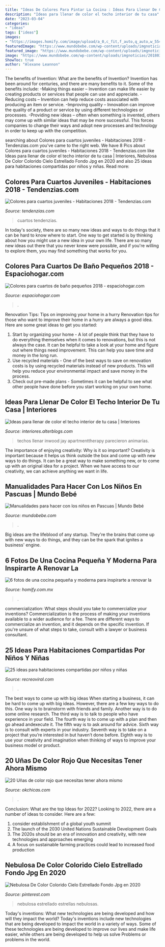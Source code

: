 ```yaml
---
title: "Ideas De Colores Para Pintar La Cocina : Ideas Para Llenar De Color El Techo Interior De Tu Casa"
description: "Ideas para llenar de color el techo interior de tu casa"
date: "2023-03-04"
categories:
- "ideas"
tags: ["ideas"]
images:
- "https://images.homify.com/image/upload/a_0,c_fit,f_auto,q_auto,w_554/v1461749412/p/photo/image/1479296/1.jpg"
featuredImage: "https://www.mundobebe.com/wp-content/uploads/imgnoticias/201803/14476.jpg"
featured_image: "https://www.mundobebe.com/wp-content/uploads/imgnoticias/201803/14476.jpg"
image: "https://www.mundobebe.com/wp-content/uploads/imgnoticias/201803/14476.jpg"
ShowToc: true
author: "Alexane Leannon"
---
```



The benefits of Invention: What are the benefits of Invention?
Invention has been around for centuries, and there are many benefits to it. Some of the benefits include: 
-Making things easier – Invention can make life easier by creating products or services that people can use and appreciate. 
-Reducing costs – Invention can help reduce costs associated with producing an item or service. 
-Improving quality – Innovation can improve the quality of a product or service by using different technologies or processes. 
-Providing new ideas – often when something is invented, others may come up with similar ideas that may be more successful. This forces companies to change their ways and adopt new processes and technology in order to keep up with the competition.

	

		
searching about Colores para cuartos juveniles - Habitaciones 2018 - Tendenzias.com you've came to the right web. We have 8 Pics about Colores para cuartos juveniles - Habitaciones 2018 - Tendenzias.com like Ideas para llenar de color el techo interior de tu casa | Interiores, Nebulosa De Color Colorido Cielo Estrellado Fondo Jpg en 2020 and also 25 ideas para habitaciones compartidas por niños y niñas. Read more:
		
    
## Colores Para Cuartos Juveniles - Habitaciones 2018 - Tendenzias.com

<img loading=lazy src="https://tendenzias.com/wp-content/uploads/2016/05/colores-para-cuartos-juvenil-nino-gris.jpg" onerror="this.onerror=null;this.src='https://tse2.mm.bing.net/th?id=OIP.EzXKgzTl7rdh1ZXeqsFFjQHaJ4&amp;pid=15.1';" alt="Colores para cuartos juveniles - Habitaciones 2018 - Tendenzias.com">

_Source: tendenzias.com_

>cuartos tendenzias. 

	

In today's society, there are so many new ideas and ways to do things that it can be hard to know where to start. One way to get started is by thinking about how you might use a new idea in your own life. There are so many new ideas out there that you never knew were possible, and if you're willing to explore them, you may find something that works for you.

    
## Colores Para Cuartos De Baño Pequeños 2018 - Espaciohogar.com

<img loading=lazy src="https://espaciohogar.com/wp-content/uploads/2017/01/colores-para-el-bano-marron.jpg" onerror="this.onerror=null;this.src='https://tse2.mm.bing.net/th?id=OIP.Uc88SKwe4Wa8ej5Xc7biXgHaLp&amp;pid=15.1';" alt="Colores para cuartos de baño pequeños 2018 - espaciohogar.com">

_Source: espaciohogar.com_

>. 

	

Renovation Tips: Tips on improving your home in a hurry
Renovation tips for those who want to improve their home in a hurry are always a good idea. Here are some great ideas to get you started: 
 1. Start by organizing your home - A lot of people think that they have to do everything themselves when it comes to renovations, but this is not always the case. It can be helpful to take a look at your home and figure out where things need improvement. This can help you save time and money in the long run. 
2. Use recycled materials - One of the best ways to save on renovation costs is by using recycled materials instead of new products. This will help you reduce your environmental impact and save money in the process. 
3. Check out pre-made plans - Sometimes it can be helpful to see what other people have done before you start working on your own home.

    
## Ideas Para Llenar De Color El Techo Interior De Tu Casa | Interiores

<img loading=lazy src="https://interiores.alterblogs.com/wp-content/uploads/2014/09/color-en-techos-8.jpg" onerror="this.onerror=null;this.src='https://tse2.mm.bing.net/th?id=OIP.CjvHTUms3HtmEhEX9Qy8mAHaJ_&amp;pid=15.1';" alt="Ideas para llenar de color el techo interior de tu casa | Interiores">

_Source: interiores.alterblogs.com_

>techos llenar inwood jay apartmenttherapy parecieron animarías. 

	

The importance of enjoying creativity: Why is it so important?
Creativity is important because it helps us think outside the box and come up with new ways to do things. It can be a great way to make something new, or to come up with an original idea for a project. When we have access to our creativity, we can achieve anything we want in life.

    
## Manualidades Para Hacer Con Los Niños En Pascuas | Mundo Bebé

<img loading=lazy src="https://www.mundobebe.com/wp-content/uploads/imgnoticias/201803/14476.jpg" onerror="this.onerror=null;this.src='https://tse1.mm.bing.net/th?id=OIP.UJRjFuyb_NDCpXcyxTYfpwAAAA&amp;pid=15.1';" alt="Manualidades para hacer con los niños en Pascuas | Mundo Bebé">

_Source: mundobebe.com_

>. 

	

Big ideas are the lifeblood of any startup. They're the brains that come up with new ways to do things, and they can be the spark that ignites a business' engine.

    
## 6 Fotos De Una Cocina Pequeña Y Moderna Para Inspirarte A Renovar La

<img loading=lazy src="https://images.homify.com/image/upload/a_0,c_fit,f_auto,q_auto,w_554/v1461749412/p/photo/image/1479296/1.jpg" onerror="this.onerror=null;this.src='https://tse2.mm.bing.net/th?id=OIP.hrbIh3AfEhtkG4p2fj3JEQHaNJ&amp;pid=15.1';" alt="6 fotos de una cocina pequeña y moderna para inspirarte a renovar la">

_Source: homify.com.mx_

>. 

	

commercialization: What steps should you take to commercialize your inventions?
Commercialization is the process of making your inventions available to a wider audience for a fee. There are different ways to commercialize an invention, and it depends on the specific invention. If you're unsure of what steps to take, consult with a lawyer or business consultant.

    
## 25 Ideas Para Habitaciones Compartidas Por Niños Y Niñas

<img loading=lazy src="https://www.recreoviral.com/wp-content/uploads/2015/10/Creativas-habitaciones-compartidas-por-niños-y-niñas-15.jpg" onerror="this.onerror=null;this.src='https://tse4.mm.bing.net/th?id=OIP.KsvALxE7HOEfEaq7JEAhGQHaKS&amp;pid=15.1';" alt="25 ideas para habitaciones compartidas por niños y niñas">

_Source: recreoviral.com_

>. 

	

The best ways to come up with big ideas
When starting a business, it can be hard to come up with big ideas. However, there are a few key ways to do this. One way is to brainstorm with friends and family. Another way is to do some online research. The third way is to talk to people who have experience in your field. The fourth way is to come up with a plan and then go ahead andexecute it. The fifth way is to ask around for advice. Sixth way is to consult with experts in your industry. Seventh way is to take on a project that you’re interested in but haven’t done before. Eighth way is to use your creativity and imagination when thinking of ways to improve your business model or product.

    
## 20 Uñas De Color Rojo Que Necesitas Tener Ahora Mismo

<img loading=lazy src="http://www.okchicas.com/wp-content/uploads/2016/01/Uñas-de-color-rojo-14-525x700.jpg" onerror="this.onerror=null;this.src='https://tse4.mm.bing.net/th?id=OIP.LNjXVE0lwttFur89vXoFmAHaJ4&amp;pid=15.1';" alt="20 Uñas de color rojo que necesitas tener ahora mismo">

_Source: okchicas.com_

>. 

	

Conclusion: What are the top Ideas for 2022?
Looking to 2022, there are a number of ideas to consider. Here are a few: 
1. consider establishment of a global youth summit 
2. The launch of the 2030 United Nations Sustainable Development Goals 
3. The 2020s should be an era of innovation and creativity, with new technologies and approaches emerging 
4. A focus on sustainable farming practices could lead to increased food production 

    
## Nebulosa De Color Colorido Cielo Estrellado Fondo Jpg En 2020

<img loading=lazy src="https://i.pinimg.com/736x/45/e4/ee/45e4ee6f03f49bfb49db78db3d7a3bc9.jpg" onerror="this.onerror=null;this.src='https://tse4.mm.bing.net/th?id=OIP.Iql-yg0QFvEAOENt32DObwHaJ5&amp;pid=15.1';" alt="Nebulosa De Color Colorido Cielo Estrellado Fondo Jpg en 2020">

_Source: pinterest.com_

>nebulosa estrellado estrellas nebulosas. 

	

Today's inventions: What new technologies are being developed and how will they impact the world?
Today's inventions include new technologies that are being developed to impact the world in a variety of ways. Some of these technologies are being developed to improve our lives and make life easier, while others are being developed to help us solve Problems or problems in the world.

